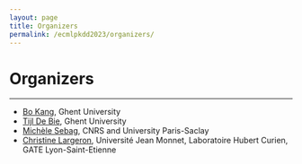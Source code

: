```yaml
---
layout: page
title: Organizers
permalink: /ecmlpkdd2023/organizers/
---
```

# Organizers
---
- [Bo Kang](http://bokang.io), Ghent University
- [Tijl De Bie](http://www.tijldebie.net), Ghent University
- [Michèle Sebag](https://www.lri.fr/~sebag/), CNRS and University Paris-Saclay
- [Christine Largeron](https://perso.univ-st-etienne.fr/largeron/), Université Jean Monnet, Laboratoire Hubert Curien, GATE Lyon-Saint-Etienne
